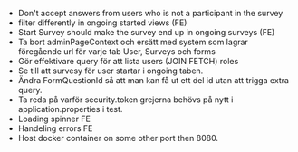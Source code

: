 * Don't accept answers from users who is not a participant in the survey
* filter differently in ongoing started views (FE)
* Start Survey should make the survey end up in ongoing surveys (FE)
* Ta bort adminPageContext och ersätt med system som lagrar föregående url för varje tab User, Surveys och forms
* Gör effektivare query för att lista users (JOIN FETCH) roles
* Se till att survesy för user startar i ongoing taben.
* Ändra FormQuestionId så att man kan få ut ett del id utan att trigga extra query.
* Ta reda på varför security.token grejerna behövs på nytt i application.properties i test. 
* Loading spinner FE
* Handeling errors FE
* Host docker container on some other port then 8080.
